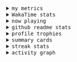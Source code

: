 <details>
  <summary>
    <samp>my metrics</samp>
  </summary>
  <br>

  ![🐳](https://github.com/kkhys/kkhys/blob/main/github-metrics.svg)
</details>

<details>
  <summary>
    <samp>WakaTime stats</samp>
  </summary>
  <br>

<!--START_SECTION:waka-->
![Code Time](http://img.shields.io/badge/Code%20Time-7%2C534%20hrs%2056%20mins-blue)

**🐱 My GitHub Data** 

> 📦 6.0 MB Used in GitHub's Storage 
 > 
> 🏆 2,637 Contributions in the Year 2025
 > 
> 💼 Opted to Hire
 > 
> 📜 19 Public Repositories 
 > 
> 🔑 26 Private Repositories 
 > 
**I'm an Early 🐤** 

```text
🌞 Morning                9039 commits        ███████░░░░░░░░░░░░░░░░░░   27.13 % 
🌆 Daytime                8451 commits        ██████░░░░░░░░░░░░░░░░░░░   25.36 % 
🌃 Evening                13433 commits       ██████████░░░░░░░░░░░░░░░   40.32 % 
🌙 Night                  2396 commits        ██░░░░░░░░░░░░░░░░░░░░░░░   07.19 % 
```
📅 **I'm Most Productive on Sunday** 

```text
Monday                   4269 commits        ███░░░░░░░░░░░░░░░░░░░░░░   12.81 % 
Tuesday                  4771 commits        ████░░░░░░░░░░░░░░░░░░░░░   14.32 % 
Wednesday                4670 commits        ████░░░░░░░░░░░░░░░░░░░░░   14.02 % 
Thursday                 4806 commits        ████░░░░░░░░░░░░░░░░░░░░░   14.42 % 
Friday                   4681 commits        ████░░░░░░░░░░░░░░░░░░░░░   14.05 % 
Saturday                 4553 commits        ███░░░░░░░░░░░░░░░░░░░░░░   13.66 % 
Sunday                   5569 commits        ████░░░░░░░░░░░░░░░░░░░░░   16.71 % 
```


📊 **This Week I Spent My Time On** 

```text
🕑︎ Time Zone: Asia/Tokyo

💬 Programming Languages: 
Other                    30 hrs 13 mins      ████████████████░░░░░░░░░   65.88 % 
TypeScript               9 hrs 24 mins       █████░░░░░░░░░░░░░░░░░░░░   20.50 % 
MDX                      1 hr 43 mins        █░░░░░░░░░░░░░░░░░░░░░░░░   03.78 % 
Markdown                 1 hr 12 mins        █░░░░░░░░░░░░░░░░░░░░░░░░   02.63 % 
YAML                     1 hr 6 mins         █░░░░░░░░░░░░░░░░░░░░░░░░   02.41 % 

🔥 Editors: 
Chrome                   38 hrs 42 mins      █████████████████████░░░░   84.37 % 
WebStorm                 6 hrs 1 min         ███░░░░░░░░░░░░░░░░░░░░░░   13.12 % 
RustRover                1 hr 9 mins         █░░░░░░░░░░░░░░░░░░░░░░░░   02.51 % 

💻 Operating System: 
Mac                      45 hrs 53 mins      █████████████████████████   100.00 % 
```


 Last Updated on 2025/09/21 18:53:10 UTC
<!--END_SECTION:waka-->
</details>

<details>
  <summary>
    <samp>now playing</samp>
  </summary>
  <br>

  [![🐟](https://spotify-github-profile.kittinanx.com/api/view?uid=31bo5yuxjgmecenqavrcmndnpt2m&cover_image=true&theme=default&show_offline=true&background_color=121212&interchange=false&bar_color_cover=false&bar_color=58c454)](https://github.com/kittinan/spotify-github-profile)
</details>

<details>
  <summary>
    <samp>github readme stats</samp>
  </summary>
  <br>

  <div> 
    <img alt="🐠" src="https://github-readme-stats.vercel.app/api?username=kkhys&count_private=true&show_icons=true&theme=dark&include_all_commits=true" />
    <img alt="🐟" src="https://github-readme-stats.vercel.app/api/top-langs/?username=kkhys&layout=compact&theme=dark&langs_count=10&hide=HTML,CSS,SCSS" />
  </div>
</details>

<details>
  <summary>
    <samp>profile trophies</samp>
  </summary>
  <br>

  [![🐬](https://github-profile-trophy.vercel.app/?username=kkhys&rank=SECRET,SSS,SS,S,AAA,AA,A&theme=darkhub&row=1&margin-w=10&no-bg=true)](https://github.com/ryo-ma/github-profile-trophy)
</details>

<details>
  <summary>
    <samp>summary cards</samp>
  </summary>
  <br>

  [![🐋](https://github-profile-summary-cards.vercel.app/api/cards/profile-details?username=kkhys&theme=github_dark)](https://github.com/vn7n24fzkq/github-profile-summary-cards)
  [![🦑](https://github-profile-summary-cards.vercel.app/api/cards/repos-per-language?username=kkhys&theme=github_dark)](https://github.com/vn7n24fzkq/github-profile-summary-cards)
  [![🦭](https://github-profile-summary-cards.vercel.app/api/cards/most-commit-language?username=kkhys&theme=github_dark)](https://github.com/vn7n24fzkq/github-profile-summary-cards)
  [![🦀](https://github-profile-summary-cards.vercel.app/api/cards/stats?username=kkhys&theme=github_dark)](https://github.com/vn7n24fzkq/github-profile-summary-cards)
  [![🦈](https://github-profile-summary-cards.vercel.app/api/cards/productive-time?username=kkhys&theme=github_dark)](https://github.com/vn7n24fzkq/github-profile-summary-cards)
</details>

<details>
  <summary>
    <samp>streak stats</samp>
  </summary>
  <br>

  [![🐠](https://github-readme-streak-stats.herokuapp.com?user=kkhys&theme=dark)](https://github.com/DenverCoder1/github-readme-streak-stats)
</details>

<details>
  <summary>
    <samp>activity graph</samp>
  </summary>
  <br>

  [![🐡](https://github-readme-activity-graph.vercel.app/graph?username=kkhys&theme=xcode)](https://github.com/ashutosh00710/github-readme-activity-graph)
</details>
